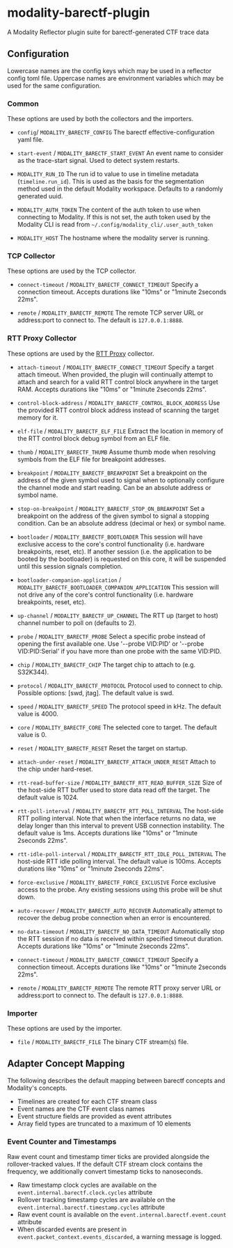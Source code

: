 # modality-barectf-plugin

A Modality Reflector plugin suite for barectf-generated CTF trace data

## Configuration
Lowercase names are the config keys which may be used in a reflector
config toml file. Uppercase names are environment variables which may
be used for the same configuration.

### Common
These options are used by both the collectors and the importers.

* `config`/ `MODALITY_BARECTF_CONFIG`
The barectf effective-configuration yaml file.

* `start-event` / `MODALITY_BARECTF_START_EVENT`
An event name to consider as the trace-start signal.
Used to detect system restarts.

* `MODALITY_RUN_ID`
The run id to value to use in timeline metadata (`timeline.run_id`). This is used as the basis for the segmentation method used in the default Modality workspace.
Defaults to a randomly generated uuid.

* `MODALITY_AUTH_TOKEN`
The content of the auth token to use when connecting to Modality. If this is not set, the auth token used by the Modality CLI is read from `~/.config/modality_cli/.user_auth_token`

* `MODALITY_HOST`
The hostname where the modality server is running.

### TCP Collector
These options are used by the TCP collector.

* `connect-timeout` / `MODALITY_BARECTF_CONNECT_TIMEOUT`
Specify a connection timeout.
Accepts durations like "10ms" or "1minute 2seconds 22ms".

* `remote` / `MODALITY_BARECTF_REMOTE`
The remote TCP server URL or address:port to connect to.
The default is `127.0.0.1:8888`.

### RTT Proxy Collector
These options are used by the [RTT Proxy](https://github.com/auxoncorp/trace-recorder-rtt-proxy) collector.

* `attach-timeout` / `MODALITY_BARECTF_CONNECT_TIMEOUT`
Specify a target attach timeout.
When provided, the plugin will continually attempt to attach and search for a valid RTT control block anywhere in the target RAM.
Accepts durations like "10ms" or "1minute 2seconds 22ms".

* `control-block-address` / `MODALITY_BARECTF_CONTROL_BLOCK_ADDRESS`
Use the provided RTT control block address instead of scanning the target memory for it.

* `elf-file` / `MODALITY_BARECTF_ELF_FILE`
Extract the location in memory of the RTT control block debug symbol from an ELF file.

* `thumb` / `MODALITY_BARECTF_THUMB`
Assume thumb mode when resolving symbols from the ELF file for breakpoint addresses.

* `breakpoint` / `MODALITY_BARECTF_BREAKPOINT`
Set a breakpoint on the address of the given symbol used to signal when to optionally configure the channel mode and start reading.
Can be an absolute address or symbol name.

* `stop-on-breakpoint` / `MODALITY_BARECTF_STOP_ON_BREAKPOINT`
Set a breakpoint on the address of the given symbol to signal a stopping condition.
Can be an absolute address (decimal or hex) or symbol name.

* `bootloader` / `MODALITY_BARECTF_BOOTLOADER`
This session will have exclusive access to the core's control functionality (i.e. hardware breakpoints, reset, etc).
If another session (i.e. the application to be booted by the bootloader) is requested on this core,
it will be suspended until this session signals completion.

* `bootloader-companion-application` / `MODALITY_BARECTF_BOOTLOADER_COMPANION_APPLICATION`
This session will not drive any of the core's control functionality (i.e. hardware breakpoints, reset, etc).

* `up-channel` / `MODALITY_BARECTF_UP_CHANNEL`
The RTT up (target to host) channel number to poll on (defaults to 2).

* `probe` / `MODALITY_BARECTF_PROBE`
Select a specific probe instead of opening the first available one.
Use '--probe VID:PID' or '--probe VID:PID:Serial' if you have more than one probe with the same VID:PID.

* `chip` / `MODALITY_BARECTF_CHIP`
The target chip to attach to (e.g. S32K344).

* `protocol` / `MODALITY_BARECTF_PROTOCOL`
Protocol used to connect to chip. Possible options: [swd, jtag].
The default value is swd.

* `speed` / `MODALITY_BARECTF_SPEED`
The protocol speed in kHz.
The default value is 4000.

* `core` / `MODALITY_BARECTF_CORE`
The selected core to target.
The default value is 0.

* `reset` / `MODALITY_BARECTF_RESET`
Reset the target on startup.

* `attach-under-reset` / `MODALITY_BARECTF_ATTACH_UNDER_RESET`
Attach to the chip under hard-reset.

* `rtt-read-buffer-size` / `MODALITY_BARECTF_RTT_READ_BUFFER_SIZE`
Size of the host-side RTT buffer used to store data read off the target.
The default value is 1024.

* `rtt-poll-interval` / `MODALITY_BARECTF_RTT_POLL_INTERVAL`
The host-side RTT polling interval. Note that when the interface returns no data,
we delay longer than this interval to prevent USB connection instability.
The default value is 1ms.
Accepts durations like "10ms" or "1minute 2seconds 22ms".

* `rtt-idle-poll-interval` / `MODALITY_BARECTF_RTT_IDLE_POLL_INTERVAL`
The host-side RTT idle polling interval.
The default value is 100ms.
Accepts durations like "10ms" or "1minute 2seconds 22ms".

* `force-exclusive` / `MODALITY_BARECTF_FORCE_EXCLUSIVE`
Force exclusive access to the probe. Any existing sessions using this probe will be shut down.

* `auto-recover` / `MODALITY_BARECTF_AUTO_RECOVER`
Automatically attempt to recover the debug probe connection when an error is encountered.

* `no-data-timeout` / `MODALITY_BARECTF_NO_DATA_TIMEOUT`
Automatically stop the RTT session if no data is received within specified timeout duration.
Accepts durations like "10ms" or "1minute 2seconds 22ms".

* `connect-timeout` / `MODALITY_BARECTF_CONNECT_TIMEOUT`
Specify a connection timeout.
Accepts durations like "10ms" or "1minute 2seconds 22ms".

* `remote` / `MODALITY_BARECTF_REMOTE`
The remote RTT proxy server URL or address:port to connect to.
The default is `127.0.0.1:8888`.

### Importer
These options are used by the importer.

* `file` / `MODALITY_BARECTF_FILE`
The binary CTF stream(s) file.

## Adapter Concept Mapping
The following describes the default mapping between barectf concepts and Modality's concepts.

* Timelines are created for each CTF stream class
* Event names are the CTF event class names
* Event structure fields are provided as event attributes
* Array field types are truncated to a maximum of 10 elements

### Event Counter and Timestamps

Raw event count and timestamp timer ticks are provided alongside the rollover-tracked values.
If the default CTF stream clock contains the frequency, we additionally convert timestamp ticks to nanoseconds.

* Raw timestamp clock cycles are available on the `event.internal.barectf.clock.cycles` attribute
* Rollover tracking timestamp cycles are available on the `event.internal.barectf.timestamp.cycles` attribute
* Raw event count is available on the `event.internal.barectf.event.count` attribute
* When discarded events are present in `event.packet_context.events_discarded`, a warning message is logged.

